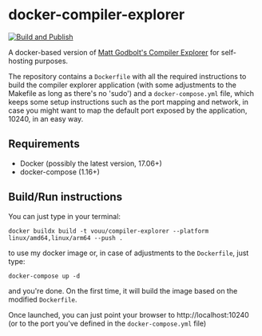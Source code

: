 # docker-compiler-explorer

[![Build and Publish](https://github.com/madduci/docker-compiler-explorer/actions/workflows/build.yaml/badge.svg)](https://github.com/madduci/docker-compiler-explorer/actions/workflows/build.yaml)

A docker-based version of [Matt Godbolt's Compiler Explorer](https://github.com/mattgodbolt/compiler-explorer) for self-hosting purposes.

The repository contains a `Dockerfile` with all the required instructions to build the compiler explorer application (with some adjustments to the Makefile as long as there's no 'sudo') and a `docker-compose.yml` file, which keeps some setup instructions such as the port mapping and network, in case you might want to map the default port exposed by the application, 10240, in an easy way.

## Requirements

* Docker (possibly the latest version, 17.06+)
* docker-compose (1.16+)

## Build/Run instructions

You can just type in your terminal:

```docker buildx build -t vouu/compiler-explorer --platform linux/amd64,linux/arm64 --push .```

to use my docker image or, in case of adjustments to the `Dockerfile`, just type:

`docker-compose up -d` 

and you're done. On the first time, it will build the image based on the modified `Dockerfile`.

Once launched, you can just point your browser to http://localhost:10240 (or to the port you've defined in the `docker-compose.yml` file)
